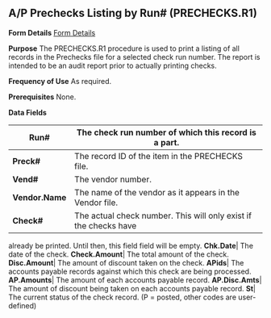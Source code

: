 ## A/P Prechecks Listing by Run# (PRECHECKS.R1)
<PageHeader />

**Form Details**
[Form Details](../PRECHECKS-R1-1/README.md)

**Purpose**
The PRECHECKS.R1 procedure is used to print a listing of all records in the
Prechecks file for a selected check run number. The report is intended to be
an audit report prior to actually printing checks.

**Frequency of Use**
As required.

**Prerequisites**
None.

**Data Fields**

| **Run#**        | The check run number of which this record is a part.             |
| --------------- | ---------------------------------------------------------------- |
| **Preck#**      | The record ID of the item in the PRECHECKS file.                 |
| **Vend#**       | The vendor number.                                               |
| **Vendor.Name** | The name of the vendor as it appears in the Vendor file.         |
| **Check#**      | The actual check number. This will only exist if the checks have |
already be printed. Until then, this field field will be empty.
**Chk.Date**|  The date of the check.
**Check.Amount**|  The total amount of the check.
**Disc.Amount**|  The amount of discount taken on the check.
**APids**|  The accounts payable records against which this check are being
processed.
**AP.Amounts**|  The amount of each accounts payable record.
**AP.Disc.Amts**|  The amount of discount being taken on each accounts payable
record.
**St**|  The current status of the check record. (P = posted, other codes are
user-defined)

<badge text= "Version 8.10.57 " vertical="middle" />

<PageFooter />
